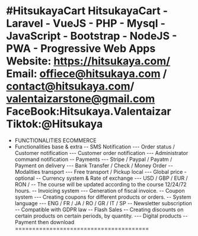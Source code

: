 #HitsukayaCart
HitsukayaCart - Laravel - VueJS - PHP - Mysql - JavaScript - Bootstrap - NodeJS - PWA - Progressive Web Apps
Website: https://hitsukaya.com/
Email: offiece@hitsukaya.com / contact@hitsukaya.com/ valentaizarstone@gmail.com
FaceBook:Hitsukaya.Valentaizar
Tiktok:@Hitsukaya
======================================
- FUNCTIONALITIES ECOMMERCE
- Functionalities base & extra
-- SMS Notification
--- Order status / Customer notification
--- Customer order notification
--- Administrator command notification
-- Payments
--- Stripe / Paypal / Payatm / Payment on delivery
--- Bank Transfer / Check / Money Order
-- Modalities transport
--- Free transport / Pickup local
--- Global price - optional
-- Currency system & Rate of exchange
--- USD / GBP / EUR / RON /
-- The course will be updated according to the course 12/24/72 hours.
-- Invoicing system
--- Generation of fiscal invoice.
-- Coupon system
--- Creating coupons for different products or orders.
-- System language
--- ENG / FR / JA / RO / GR / IT / SP
-- Newsletter subscription
-- Compatible with GDPR law
-- Flash Sales
-- Creating discounts on certain products on certain periods, by quantity.
--- Digital products
-- Payment then download
=======================================
